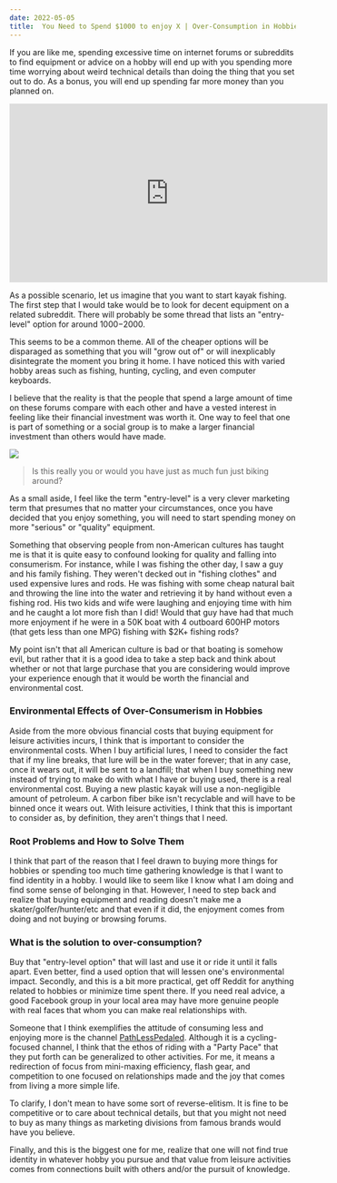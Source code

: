 ```yaml
---
date: 2022-05-05
title:  You Need to Spend $1000 to enjoy X | Over-Consumption in Hobbies and How to Curb It
---
```

 
If you are like me, spending excessive time on internet forums or subreddits to find equipment or advice on a hobby will end up with you spending more time worrying about weird technical details than doing the thing that you set out to do. As a bonus, you will end up spending far more money than you planned on. 

<iframe width="560" height="315" src="https://www.youtube-nocookie.com/embed/4ZK8Z8hulFg" title="YouTube video player" frameborder="0" allow="accelerometer; autoplay; clipboard-write; encrypted-media; gyroscope; picture-in-picture" allowfullscreen></iframe>

As a possible scenario, let us imagine that you want to start kayak fishing. The first step that I would take would be to look for decent equipment on a related subreddit. There will probably be some thread that lists an "entry-level" option for around $1000-$2000. 

This seems to be a common theme. All of the cheaper options will be disparaged as something that you will "grow out of" or will inexplicably disintegrate the moment you bring it home. I have noticed this with varied hobby areas such as fishing, hunting, cycling, and even computer keyboards. 

I believe that the reality is that the people that spend a large amount of time on these forums compare with each other and have a vested interest in feeling like their financial investment was worth it. One way to feel that one is part of something or a social group is to make a larger financial investment than others would have made.

<img src="https://images.unsplash.com/photo-1516820612845-a13894592046?ixlib=rb-1.2.1&ixid=MnwxMjA3fDB8MHxwaG90by1wYWdlfHx8fGVufDB8fHx8&auto=format&fit=crop&w=1470&q=80">

> Is this really you or would you have just as much fun just biking around?


As a small aside, I feel like the term "entry-level" is a very clever marketing term that presumes that no matter your circumstances, once you have decided that you enjoy something, you will need to start spending money on more "serious" or "quality" equipment. 

Something that observing people from non-American cultures has taught me is that it is quite easy to confound looking for quality and falling into consumerism. For instance, while I was fishing the other day, I saw a guy and his family fishing. They weren't decked out in "fishing clothes" and used expensive lures and rods. He was fishing with some cheap natural bait and throwing the line into the water and retrieving it by hand without even a fishing rod. His two kids and wife were laughing and enjoying time with him and he caught a lot more fish than I did! Would that guy have had that much more enjoyment if he were in a 50K boat with 4 outboard 600HP motors (that gets less than one MPG) fishing with $2K+ fishing rods?

My point isn't that all American culture is bad or that boating is somehow evil, but rather that it is a good idea to take a step back and think about whether or not that large purchase that you are considering would improve your experience enough that it would be worth the financial and environmental cost. 

### Environmental Effects of Over-Consumerism in Hobbies

Aside from the more obvious financial costs that buying equipment for leisure activities incurs, I think that is important to consider the environmental costs. When I buy artificial lures, I need to consider the fact that if my line breaks, that lure will be in the water forever; that in any case, once it wears out, it will be sent to a landfill; that when I buy something new instead of trying to make do with what I have or buying used, there is a real environmental cost. Buying a new plastic kayak will use a non-negligible amount of petroleum. A carbon fiber bike isn't recyclable and will have to be binned once it wears out. With leisure activities, I think that this is important to consider as, by definition, they aren't things that I need. 

### Root Problems and How to Solve Them

I think that part of the reason that I feel drawn to buying more things for hobbies or spending too much time gathering knowledge is that I want to find identity in a hobby. I would like to seem like I know what I am doing and find some sense of belonging in that. However, I need to step back and realize that buying equipment and reading doesn't make me a skater/golfer/hunter/etc and that even if it did, the enjoyment comes from doing and not buying or browsing forums. 


### What is the solution to over-consumption?

Buy that "entry-level option" that will last and use it or ride it until it falls apart. Even better, find a used option that will lessen one's environmental impact. Secondly, and this is a bit more practical, get off Reddit for anything related to hobbies or minimize time spent there. If you need real advice, a good Facebook group in your local area may have more genuine people with real faces that whom you can make real relationships with.

Someone that I think exemplifies the attitude of consuming less and enjoying more is the channel [PathLessPedaled](https://www.youtube.com/c/PathLessPedaledTV/featured). Although it is a cycling-focused channel, I think that the ethos of riding with a "Party Pace" that they put forth can be generalized to other activities. For me, it means a redirection of focus from mini-maxing efficiency, flash gear, and competition to one focused on relationships made and the joy that comes from living a more simple life. 

To clarify, I don't mean to have some sort of reverse-elitism. It is fine to be competitive or to care about technical details, but that you might not need to buy as many things as marketing divisions from famous brands would have you believe. 

Finally, and this is the biggest one for me, realize that one will not find true identity in whatever hobby you pursue and that value from leisure activities comes from connections built with others and/or the pursuit of knowledge. 


